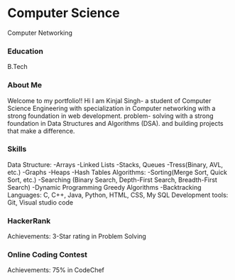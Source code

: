 # Computer Science 
Computer Networking

### Education
B.Tech

### About Me
Welcome to my portfolio!!
Hi I am Kinjal Singh- a student of Computer Science Engineering with specialization in Computer networking with a strong foundation in web development. problem- solving with a strong foundation in Data Structures and Algorithms (DSA). and building projects that make a difference.

### Skills
Data Structure: 
-Arrays
-Linked Lists 
-Stacks, Queues 
-Tress(Binary, AVL, etc.) 
-Graphs 
-Heaps 
-Hash Tables 
Algorithms: 
-Sorting(Merge Sort, Quick Sort, etc.) 
-Searching (Binary Search, Depth-First Search, Breadth-First Search) 
-Dynamic Programming Greedy Algorithms 
-Backtracking
Languages: 
C, C++, Java, Python, HTML, CSS, My SQL
Development tools: Git, Visual studio code

### HackerRank 
Achievements: 3-Star rating in Problem Solving
### Online Coding Contest
Achievements: 75% in CodeChef
